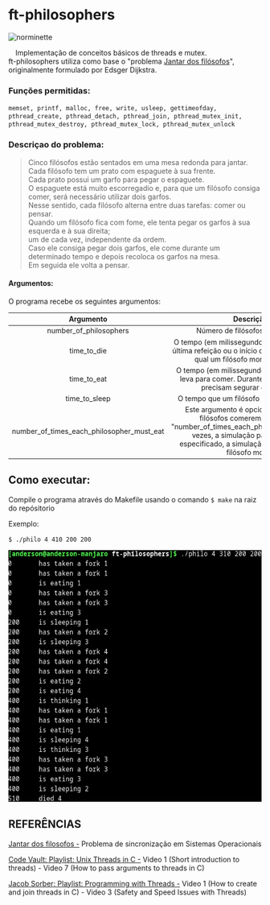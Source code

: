 # ft-philosophers
![norminette](https://github.com/andersonhsporto/ft-philosophers/workflows/norminette/badge.svg)

&emsp;Implementação de conceitos básicos de threads e mutex. <br>
ft-philosophers utiliza como base o "problema [Jantar dos filósofos](https://blog.pantuza.com/artigos/o-jantar-dos-filosofos-problema-de-sincronizacao-em-sistemas-operacionais)", originalmente formulado por Edsger Dijkstra.

### Funções permitidas:

```
memset, printf, malloc, free, write, usleep, gettimeofday, 
pthread_create, pthread_detach, pthread_join, pthread_mutex_init, 
pthread_mutex_destroy, pthread_mutex_lock, pthread_mutex_unlock
```


### Descriçao do problema:

> Cinco filósofos estão sentados em uma mesa redonda para jantar. <br>
> Cada filósofo tem um prato com espaguete à sua frente. <br>
> Cada prato possui um garfo para pegar o espaguete. <br>
> O espaguete está muito escorregadio e, para que um filósofo consiga comer, será necessário utilizar dois garfos. <br>
> Nesse sentido, cada filósofo alterna entre duas tarefas: comer ou pensar. <br>
> Quando um filósofo fica com fome, ele tenta pegar os garfos à sua esquerda e à sua direita; <br>
> um de cada vez, independente da ordem. <br>
> Caso ele consiga pegar dois garfos, ele come durante um determinado tempo e depois recoloca os garfos na mesa. <br>
> Em seguida ele volta a pensar.<br>

#### Argumentos:
O programa recebe os seguintes argumentos:

| Argumento          | Descrição                              |
| :-----------------:| :----------------------------------:   |
| number_of_philosophers                         | Número de filósofos e de garfos. |
| time_to_die                                    | O tempo (em milissegundos) desde o início da última refeição ou o início da simulação, após o qual um filósofo morrerá de fome. |
| time_to_eat                                    | O tempo (em milissegundos) em que filósofo leva para comer. Durante esse tempo, eles precisam segurar dois garfos. |
| time_to_sleep                                  | O tempo que um filósofo passará dormindo. |
| number_of_times_each_philosopher_must_eat      | Este argumento é opcional. Se todos os filósofos comerem pelo menos "number_of_times_each_philosopher_must_eat" vezes, a simulação para. Se não for especificado, a simulação para quando um filósofo morre. |


## Como executar:
Compile o programa através do Makefile usando o comando ```$ make``` na raiz do repósitorio

Exemplo:
```
$ ./philo 4 410 200 200
```
<img src="https://github.com/andersonhsporto/ft-philosophers/blob/main/img/1.png" 
     width="600" 
     height="500" />
     
## REFERÊNCIAS
[Jantar dos filosofos -](https://blog.pantuza.com/artigos/o-jantar-dos-filosofos-problema-de-sincronizacao-em-sistemas-operacionais) Problema de sincronização em Sistemas Operacionais

[Code Vault: Playlist: Unix Threads in C -](https://www.youtube.com/watch?v=d9s_d28yJq0&list=PLfqABt5AS4FmuQf70psXrsMLEDQXNkLq2) Video 1 (Short introduction to threads) - Video 7 (How to pass arguments to threads in C)

[Jacob Sorber: Playlist: Programming with Threads -](https://www.youtube.com/watch?v=uA8X5zNOGw8&list=PL9IEJIKnBJjFZxuqyJ9JqVYmuFZHr7CFM) Video 1 (How to create and join threads in C) - Video 3 (Safety and Speed Issues with Threads)
